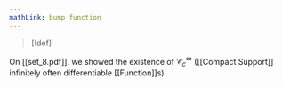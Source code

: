 ```yaml
---
mathLink: bump function
---
```

>[!def]

On [[set_8.pdf]], we showed the existence of $\mathcal{C}^{\infty}_{c}$ ([[Compact Support]] infinitely often differentiable [[Function]]s)